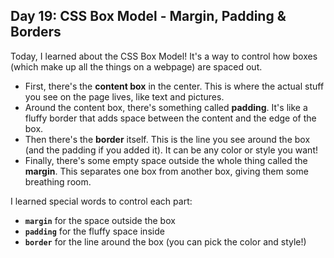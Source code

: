 ## Day 19: CSS Box Model - Margin, Padding & Borders

Today, I learned about the CSS Box Model! It's a way to control how boxes (which make up all the things on a webpage) are spaced out.

* First, there's the **content box** in the center. This is where the actual stuff you see on the page lives, like text and pictures.
* Around the content box, there's something called **padding**. It's like a fluffy border that adds space between the content and the edge of the box.
* Then there's the **border** itself. This is the line you see around the box (and the padding if you added it). It can be any color or style you want!
* Finally, there's some empty space outside the whole thing called the **margin**. This separates one box from another box, giving them some breathing room.

I learned special words to control each part:

* **`margin`** for the space outside the box
* **`padding`** for the fluffy space inside
* **`border`** for the line around the box (you can pick the color and style!)